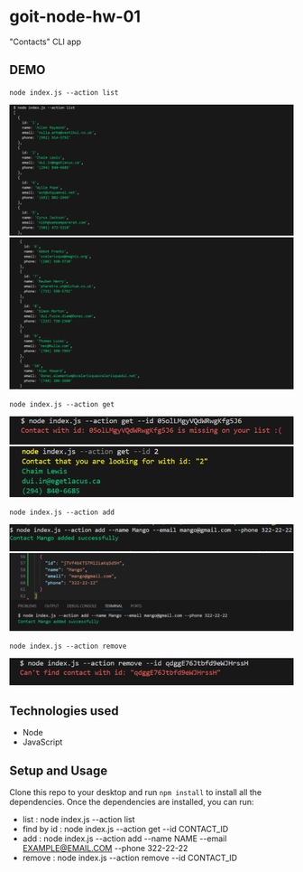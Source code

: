# goit-node-hw-01

"Contacts" CLI app

## DEMO

`node index.js --action list`

![alt text](<./images/list(1).png> "list(1)")
![alt text](<./images/list(2).png> "list(2)")

`node index.js --action get`

![alt text](./images/get.png "get")
![alt text](<./images/get(2).png> "get(2)")

`node index.js --action add`

![alt text](<./images/add(1).png> "add(1)")
![alt text](<./images/add(2).png> "add(2)")

`node index.js --action remove`

![alt text](./images/remove.png "remove")

## Technologies used

- Node
- JavaScript

## Setup and Usage

Clone this repo to your desktop and run `npm install` to install all the
dependencies. Once the dependencies are installed, you can run:

- list : node index.js --action list
- find by id : node index.js --action get --id CONTACT_ID
- add : node index.js --action add --name NAME --email EXAMPLE@EMAIL.COM --phone 322-22-22
- remove : node index.js --action remove --id CONTACT_ID
